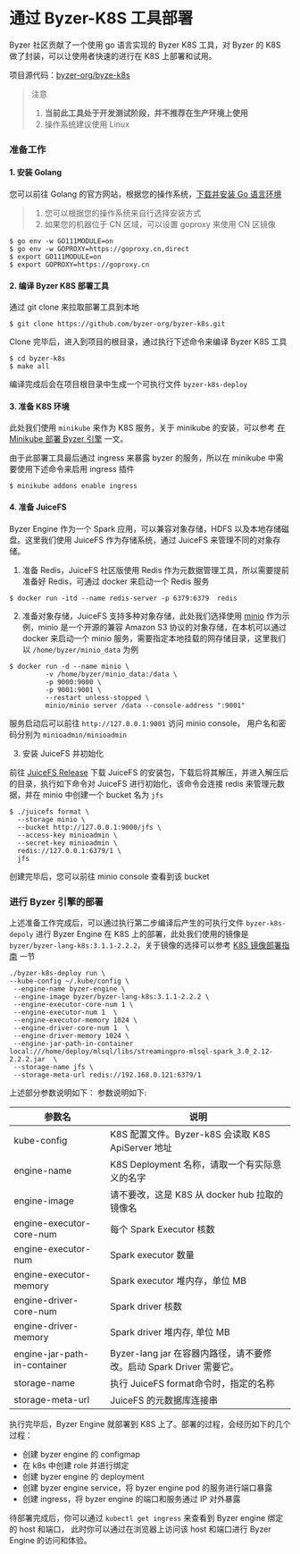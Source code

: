 # 通过 Byzer-K8S 工具部署

Byzer 社区贡献了一个使用 go 语言实现的 Byzer K8S 工具，对 Byzer 的 K8S 做了封装，可以让使用者快速的进行在 K8S 上部署和试用。

项目源代码：[byzer-org/byze-k8s](https://github.com/byzer-org/byzer-k8s)

> 注意
> 1. **当前此工具处于开发测试阶段，并不推荐在生产环境上使用**
> 2. 操作系统建议使用 Linux


### 准备工作


#### 1. 安装 Golang

您可以前往 Golang 的官方网站，根据您的操作系统，[下载并安装 Go 语言环境](https://go.dev/dl/)

> 1. 您可以根据您的操作系统来自行选择安装方式
> 2. 如果您的机器位于 CN 区域，可以设置 goproxy 来使用 CN 区镜像

```shell
$ go env -w GO111MODULE=on
$ go env -w GOPROXY=https://goproxy.cn,direct
$ export GO111MODULE=on
$ export GOPROXY=https://goproxy.cn
```

#### 2. 编译 Byzer K8S 部署工具

通过 git clone 来拉取部署工具到本地

```shell
$ git clone https://github.com/byzer-org/byzer-k8s.git
```

Clone 完毕后，进入到项目的根目录，通过执行下述命令来编译 Byzer K8S 工具

```shell
$ cd byzer-k8s
$ make all
```

编译完成后会在项目根目录中生成一个可执行文件 `byzer-k8s-deploy`


#### 3. 准备 K8S 环境

此处我们使用 `minikube` 来作为 K8S 服务，关于 minikube 的安装，可以参考 [在 Minikube 部署 Byzer 引擎](/byzer-lang/zh-cn/installation/k8s/byzer-on-minikube.md) 一文。

由于此部署工具最后通过 ingress 来暴露 byzer 的服务，所以在 minikube 中需要使用下述命令来启用 ingress 插件

```shell
$ minikube addons enable ingress
```

#### 4. 准备 JuiceFS

Byzer Engine 作为一个 Spark 应用，可以兼容对象存储，HDFS 以及本地存储磁盘。这里我们使用 JuiceFS 作为存储系统，通过 JuiceFS 来管理不同的对象存储。

1. 准备 Redis，JuiceFS 社区版使用 Redis 作为元数据管理工具，所以需要提前准备好 Redis，可通过 docker 来启动一个 Redis 服务

```shell
$ docker run -itd --name redis-server -p 6379:6379  redis
```

2. 准备对象存储，JuiceFS 支持多种对象存储，此处我们选择使用 [minio](https://github.com/minio/minio) 作为示例，minio 是一个开源的兼容 Amazon S3 协议的对象存储，在本机可以通过 docker 来启动一个 minio 服务，需要指定本地挂载的网存储目录，这里我们以 `/home/byzer/minio_data` 为例

```shell
$ docker run -d --name minio \
         -v /home/byzer/minio_data:/data \
         -p 9000:9000 \
         -p 9001:9001 \
         --restart unless-stopped \
         minio/minio server /data --console-address ":9001"

```

服务启动后可以前往 `http://127.0.0.1:9001` 访问 minio console， 用户名和密码分别为 `minioadmin/minioadmin`

3. 安装 JuiceFS 并初始化

前往 [JuiceFS Release](https://github.com/juicedata/juicefs/releases) 下载 JuiceFS 的安装包，下载后将其解压，并进入解压后的目录，执行如下命令对 JuiceFS 进行初始化，该命令会连接 redis 来管理元数据，并在 minio 中创建一个 bucket 名为 `jfs`

```shell
$ ./juicefs format \
  --storage minio \
  --bucket http://127.0.0.1:9000/jfs \
  --access-key minioadmin \
  --secret-key minioadmin \
  redis://127.0.0.1:6379/1 \
  jfs
```

创建完毕后，您可以前往 minio console 查看到该 bucket


### 进行 Byzer 引擎的部署

上述准备工作完成后，可以通过执行第二步编译后产生的可执行文件 `byzer-k8s-depoly` 进行 Byzer Engine 在 K8S 上的部署，此处我们使用的镜像是 `byzer/byzer-lang-k8s:3.1.1-2.2.2`，关于镜像的选择可以参考 [K8S 镜像部署指南](/byzer-lang/zh-cn/installation/k8s/k8s-deployment.md) 一节

```shell
./byzer-k8s-deploy run \
--kube-config ~/.kube/config \
 --engine-name byzer-engine \
 --engine-image byzer/byzer-lang-k8s:3.1.1-2.2.2 \
 --engine-executor-core-num 1 \
 --engine-executor-num 1  \
 --engine-executor-memory 1024 \
 --engine-driver-core-num 1  \
 --engine-driver-memory 1024 \
 --engine-jar-path-in-container local:///home/deploy/mlsql/libs/streamingpro-mlsql-spark_3.0_2.12-2.2.2.jar  \
 --storage-name jfs \
 --storage-meta-url redis://192.168.0.121:6379/1 
```

上述部分参数说明如下：
参数说明如下:

| 参数名                       | 说明                                                         |
| ---------------------------- | ------------------------------------------------------------ |
| kube-config                  | K8S 配置文件。Byzer-k8S 会读取 K8S ApiServer 地址            |
| engine-name                  | K8S Deployment 名称，请取一个有实际意义的名字                |
| engine-image                 | 请不要改，这是 K8S 从 docker hub 拉取的镜像名                |
| engine-executor-core-num     | 每个 Spark Executor 核数                                     |
| engine-executor-num          | Spark executor 数量                                          |
| engine-executor-memory       | Spark executor 堆内存，单位 MB                               |
| engine-driver-core-num       | Spark driver 核数                                            |
| engine-driver-memory         | Spark driver 堆内存, 单位 MB                                 |
| engine-jar-path-in-container | Byzer-lang jar 在容器内路径，请不要修改。启动 Spark Driver 需要它。 |
| storage-name                 | 执行 JuiceFS format命令时，指定的名称                        |
| storage-meta-url             | JuiceFS 的元数据库连接串          


执行完毕后，Byzer Engine 就部署到 K8S 上了。部署的过程，会经历如下的几个过程：
- 创建 byzer engine 的 configmap
- 在 k8s 中创建 role 并进行绑定
- 创建 byzer engine 的 deployment
- 创建 byzer engine service，将 byzer engine pod 的服务进行端口暴露
- 创建 ingress，将 byzer engine 的端口和服务通过 IP 对外暴露

待部署完成后，你可以通过 `kubectl get ingress` 来查看到 Byzer engine 绑定的 host 和端口， 此时你可以通过在浏览器上访问该 host 和端口进行 Byzer Engine 的访问和体验。

